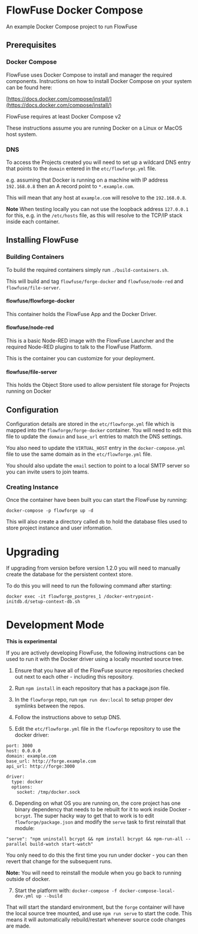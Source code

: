 # FlowFuse Docker Compose

An example Docker Compose project to run FlowFuse

## Prerequisites

### Docker Compose

FlowFuse uses Docker Compose to install and manager the required components. Instructions on how to install Docker Compose on your system can be found here:

[https://docs.docker.com/compose/install/](https://docs.docker.com/compose/install/)

FlowFuse requires at least Docker Compose v2

These instructions assume you are running Docker on a Linux or MacOS host system.


### DNS

To access the Projects created you will need to set up a wildcard DNS entry that points to the `domain` entered in the `etc/flowforge.yml` file.

e.g. assuming that Docker is running on a machine with IP address `192.168.0.8` then an A record point to  `*.example.com`.

This  will mean that any host at `example.com` will resolve to the `192.168.0.8`.

**Note** When testing locally you can not use the loopback address `127.0.0.1` for this, e.g. in the `/etc/hosts` file, as this will resolve to the TCP/IP stack inside each container.

## Installing FlowFuse

### Building Containers

To build the required containers simply run `./build-containers.sh`.

This will build and tag `flowfuse/forge-docker` and `flowfuse/node-red` and `flowfuse/file-server`.

#### flowfuse/flowforge-docker

This container holds the FlowFuse App and the Docker Driver.

#### flowfuse/node-red

This is a basic Node-RED image with the FlowFuse Launcher and the required Node-RED plugins to talk to the FlowFuse Platform.

This is the container you can customize for your deployment.

#### flowfuse/file-server

This holds the Object Store used to allow persistent file storage for Projects running on Docker

## Configuration

Configuration details are stored in the `etc/flowforge.yml` file which is mapped into the `flowforge/forge-docker` container. You will need to edit this file to update the `domain` and `base_url` entries to match the DNS settings.

You also need to update the `VIRTUAL_HOST` entry in the `docker-compose.yml` file to use the same domain as in the `etc/flowforge.yml` file.

You should also update the `email` section to point to a local SMTP server so you can invite users to join teams. 

### Creating Instance

Once the container have been built you can start the FlowFuse by running:

```
docker-compose -p flowforge up -d
```

This will also create a directory called `db` to hold the database files used to store project instance and user information.

# Upgrading

If upgrading from version before version 1.2.0 you will need to manually create the database for the persistent context store.

To do this you will need to run the following command after starting:

```
docker exec -it flowforge_postgres_1 /docker-entrypoint-initdb.d/setup-context-db.sh
```

# Development Mode

**This is experimental**

If you are actively developing FlowFuse, the following instructions can be used
to run it with the Docker driver using a locally mounted source tree.

1. Ensure that you have all of the FlowFuse source repositories checked out next to each
other - including this repository.

2. Run `npm install` in each repository that has a package.json file.

3. In the `flowforge` repo, run `npm run dev:local` to setup proper dev symlinks
   between the repos.

4. Follow the instructions above to setup DNS.

5. Edit the `etc/flowforge.yml` file in the `flowforge` repository to use the docker driver:
  ```
  port: 3000
  host: 0.0.0.0
  domain: example.com
  base_url: http://forge.example.com
  api_url: http://forge:3000
  
  driver:
    type: docker
    options:
      socket: /tmp/docker.sock
  ```


6. Depending on what OS you are running on, the core project has one binary
  dependency that needs to be rebuilt for it to work inside Docker - `bcrypt`.
  The super hacky way to get that to work is to edit `flowforge/package.json` and
  modify the `serve` task to first reinstall that module:
  ```
  "serve": "npm uninstall bcrypt && npm install bcrypt && npm-run-all --parallel build-watch start-watch"
  ```
  You only need to do this the first time you run under docker - you can then revert
  that change for the subsequent runs.

  **Note:** You will need to reinstall the module when you go back to running outside
  of docker.

7. Start the platform with: `docker-compose -f docker-compose-local-dev.yml up --build` 

  That will start the standard environment, but the `forge` container will have the
  local source tree mounted, and use `npm run serve` to start the code. This means
  it will automatically rebuild/restart whenever source code changes are made.

  
